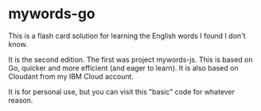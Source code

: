 # mywords-go
This is a flash card solution for learning the English words I found I don't know. 

It is the second edition. The first was project mywords-js. This is based on Go, quicker and more efficient (and eager to learn). It is also based on Cloudant from my IBM Cloud account.

It is for personal use, but you can visit this "basic" code for whatever reason. 
